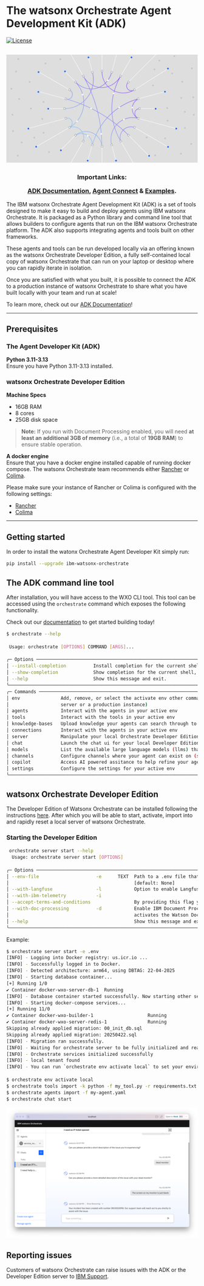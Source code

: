 # The watsonx Orchestrate Agent Development Kit (ADK)
[![License](https://img.shields.io/pypi/l/ibm-watsonx-orchestrate)](LICENSE)

[//]: # (![PyPI - Downloads]&#40;https://img.shields.io/pypi/dm/ibm-watsonx-orchestrate&#41;)

<html>
    <h2 align="center">
      <img src="./_docs/assets/watsonx-orchestrate-hero.png" width="512"/>
    </h2>
    <h3 align="center">
      <p>Important Links:</p>
      <a href="https://developer.watson-orchestrate.ibm.com">ADK Documentation</a>,
      <a href="https://connect.watson-orchestrate.ibm.com">Agent Connect</a> &
      <a href="https://github.com/IBM/ibm-watsonx-orchestrate-adk/tree/main/examples/agent_builder">Examples</a>.
    </h3>
</html>


The IBM watsonx Orchestrate Agent Development Kit (ADK) is a set of tools designed to make it easy to build and deploy 
agents using IBM watsonx Orchestrate. It is packaged as a Python library and command line 
tool that allows builders to configure agents that run on the IBM watsonx Orchestrate platform. The ADK also supports 
integrating agents and tools built on other frameworks.

These agents and tools can be run developed locally via an offering known as the watsonx Orchestrate Developer Edition,
a fully self-contained local copy of watsonx Orchestrate that can run on your laptop or desktop where you can rapidly
iterate in isolation.

Once you are satisfied with what you built, it is possible to connect the ADK to a production instance of 
watsonx Orchestrate to share what you have built locally with your team and run at scale!

To learn more, check out our <a href="https://developer.watson-orchestrate.ibm.com">ADK Documentation</a>!

------------------------------------------

## Prerequisites
### The Agent Developer Kit (ADK)
**Python 3.11-3.13**  
  Ensure you have Python 3.11-3.13 installed.

### watsonx Orchestrate Developer Edition
**Machine Specs**
- 16GB RAM
- 8 cores
- 25GB disk space

> **Note:** If you run with Document Processing enabled, you will need **at least an additional 3GB of memory** (i.e., a total of **19GB RAM**) to ensure stable operation.

**A docker engine**   
  Ensure that you have a docker engine installed capable of running docker compose.
  The watsonx Orchestrate team recommends either [Rancher](https://rancherdesktop.io/) or [Colima](https://github.com/abiosoft/colima).

  Please make sure your instance of Rancher or Colima is configured with the following settings:
  * [Rancher](./_docs/recommended-docker-settings/rancher-settings.md)
  * [Colima](./_docs/recommended-docker-settings/coilma-settings.md)

------------------------------------------

## Getting started
In order to install the watonx Orchestrate Agent Developer Kit simply run:
```bash
pip install --upgrade ibm-watsonx-orchestrate
```



## The ADK command line tool
After installation, you will have access to the WXO CLI tool. This tool can be accessed using the `orchestrate` command 
which exposes the following functionality.

Check out our [documentation](https://developer.watson-orchestrate.ibm.com/) to get started building today!

```bash
$ orchestrate --help
                                                                                                                   
 Usage: orchestrate [OPTIONS] COMMAND [ARGS]...                                                                    
                                                                                                                   
╭─ Options ───────────────────────────────────────────────────────────────────────────────────────────────────────╮
│ --install-completion          Install completion for the current shell.                                         │
│ --show-completion             Show completion for the current shell, to copy it or customize the installation.  │
│ --help                        Show this message and exit.                                                       │
╰─────────────────────────────────────────────────────────────────────────────────────────────────────────────────╯
╭─ Commands ──────────────────────────────────────────────────────────────────────────────────────────────────────╮
│ env               Add, remove, or select the activate env other commands will interact with (either your local  │
│                   server or a production instance)                                                              │
│ agents            Interact with the agents in your active env                                                   │
│ tools             Interact with the tools in your active env                                                    │
│ knowledge-bases   Upload knowledge your agents can search through to your active env                            │
│ connections       Interact with the agents in your active env                                                   │
│ server            Manipulate your local Orchestrate Developer Edition server [requires an Entitlement]          │
│ chat              Launch the chat ui for your local Developer Edition server [requires docker pull credentials] │
│ models            List the available large language models (llms) that can be used in your agent definitions    │
│ channels          Configure channels where your agent can exist on (such as embedded webchat)                   │
│ copilot           Access AI powered assitance to help refine your agents                                        │
│ settings          Configure the settings for your active env                                                    │
╰─────────────────────────────────────────────────────────────────────────────────────────────────────────────────╯
```

## watsonx Orchestrate Developer Edition
The Developer Edition of Watsonx Orchestrate can be installed following the
instructions [here](https://developer.watson-orchestrate.ibm.com/getting_started/wxOde_setup). After which
you will be able to start, activate, import into and rapidly reset a local server of watsonx Orchestrate.

### Starting the Developer Edition

```bash
 orchestrate server start --help                           
  Usage: orchestrate server start [OPTIONS]                                                                                                           
                                                                                                                                                     
╭─ Options ─────────────────────────────────────────────────────────────────────────────────────────────────────────────────────────────────────────╮
│ --env-file                     -e      TEXT  Path to a .env file that overrides default.env. Then environment variables override both.            │
│                                              [default: None]                                                                                      │
│ --with-langfuse                -l            Option to enable Langfuse support.                                                                   │
│ --with-ibm-telemetry           -i                                                                                                                 │
│ --accept-terms-and-conditions                By providing this flag you accept the terms and conditions outlined in the logs on server start.     │
│ --with-doc-processing          -d            Enable IBM Document Processing to extract information from your business documents. Enabling this    │
│                                              activates the Watson Document Understanding service.                                                 │
│ --help                                       Show this message and exit.                                                                          │
╰───────────────────────────────────────────────────────────────────────────────────────────────────────────────────────────────────────────────────╯

```

Example:

```bash
$ orchestrate server start -e .env
[INFO] - Logging into Docker registry: us.icr.io ...
[INFO] - Successfully logged in to Docker.
[INFO] - Detected architecture: arm64, using DBTAG: 22-04-2025
[INFO] - Starting database container...
[+] Running 1/0
✔ Container docker-wxo-server-db-1  Running                                                                                                                                                          0.0s
[INFO] - Database container started successfully. Now starting other services...
[INFO] - Starting docker-compose services...
[+] Running 11/0
✔ Container docker-wxo-builder-1                    Running                                                                                                                                          0.0s
✔ Container docker-wxo-server-redis-1               Running              
Skipping already applied migration: 00_init_db.sql
Skipping already applied migration: 20250422.sql
[INFO] - Migration ran successfully.
[INFO] - Waiting for orchestrate server to be fully initialized and ready...
[INFO] - Orchestrate services initialized successfully
[INFO] - local tenant found
[INFO] - You can run `orchestrate env activate local` to set your environment or `orchestrate chat start` to start the UI service and begin chatting.

$ orchestrate env activate local
$ orchestrate tools import -k python -f my_tool.py -r requirements.txt
$ orchestrate agents import -f my-agent.yaml
$ orchestrate chat start
```
![img.png](./_docs/assets/chat-example.png)

## Reporting issues
Customers of watsonx Orchestrate can raise issues with the ADK or the Developer Edition server to [IBM Support](https://www.ibm.com/mysupport/s/topic/0TO3p000000A6YLGA0/watsonx-orchestrate?productId=01t3p00000SsRnhAAF&language=en_US).
